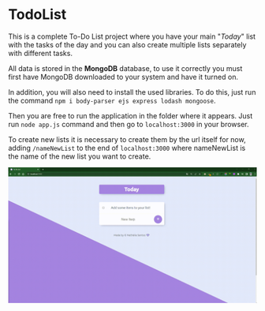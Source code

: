 # TodoList

This is a complete To-Do List project where you have your main "*Today*" list with the tasks of the day and you can also create multiple lists separately with different tasks.

All data is stored in the **MongoDB** database, to use it correctly you must first have MongoDB downloaded to your system and have it turned on.

In addition, you will also need to install the used libraries.
To do this, just run the command `npm i body-parser ejs express lodash mongoose`.

Then you are free to run the application in the folder where it appears. Just run `node app.js` command and then go to `localhost:3000` in your browser.

To create new lists it is necessary to create them by the url itself for now, adding `/nameNewList` to the end of `localhost:3000` where nameNewList is the name of the new list you want to create.

![alt text](https://raw.githubusercontent.com/NathSantos/TodoList/main/todolistGIF.gif)
